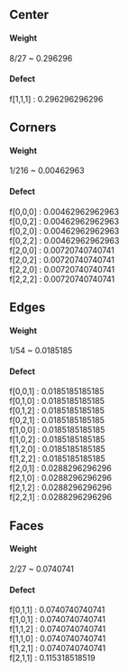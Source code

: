 ## Center

#### Weight
8/27 ~ 0.296296
#### Defect
f[1,1,1] : 0.296296296296

## Corners
#### Weight
1/216 ~ 0.00462963
#### Defect
f[0,0,0] : 0.00462962962963  
f[0,0,2] : 0.00462962962963  
f[0,2,0] : 0.00462962962963  
f[0,2,2] : 0.00462962962963  
f[2,0,0] : 0.00720740740741  
f[2,0,2] : 0.00720740740741  
f[2,2,0] : 0.00720740740741  
f[2,2,2] : 0.00720740740741

## Edges
#### Weight
1/54 ~ 0.0185185
#### Defect
f[0,0,1] : 0.0185185185185  
f[0,1,0] : 0.0185185185185  
f[0,1,2] : 0.0185185185185  
f[0,2,1] : 0.0185185185185  
f[1,0,0] : 0.0185185185185  
f[1,0,2] : 0.0185185185185  
f[1,2,0] : 0.0185185185185  
f[1,2,2] : 0.0185185185185  
f[2,0,1] : 0.0288296296296  
f[2,1,0] : 0.0288296296296  
f[2,1,2] : 0.0288296296296  
f[2,2,1] : 0.0288296296296

## Faces
#### Weight
2/27 ~ 0.0740741
#### Defect
f[0,1,1] : 0.0740740740741  
f[1,0,1] : 0.0740740740741  
f[1,1,2] : 0.0740740740741  
f[1,1,0] : 0.0740740740741  
f[1,2,1] : 0.0740740740741  
f[2,1,1] : 0.115318518519
